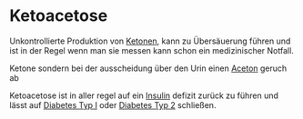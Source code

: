# Ketoacetose
Unkontrollierte Produktion von [Ketonen](Keton.md), kann zu Übersäuerung führen und ist in der Regel wenn man sie messen kann schon ein medizinischer Notfall.

Ketone sondern bei der ausscheidung über den Urin einen [Aceton](Aceton.md) geruch ab 

Ketoacetose ist in aller regel auf ein [Insulin](../Stoffe/wichtige%20Verbindungen/Hormone/Insulin.md) defizit zurück zu führen und lässt auf [Diabetes Typ I](../Menschlicher%20Körper/Leiden/Diabetes/Diabetes%20Typ%201/Diabetes%20Typ%20I.md) oder [Diabetes Typ 2](../Menschlicher%20Körper/Leiden/Diabetes/Diabetes%20Typ%202.md) schließen.